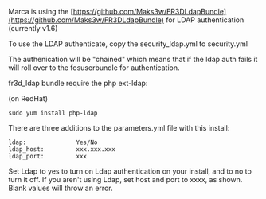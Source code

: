 Marca is using the [https://github.com/Maks3w/FR3DLdapBundle](https://github.com/Maks3w/FR3DLdapBundle) for LDAP authentication (currently v1.6)

To use the LDAP authenticate, copy the security_ldap.yml to security.yml 

The authenication will be "chained" which means that if the ldap auth fails it will roll over to the fosuserbundle for authentication.

fr3d_ldap bundle require the php ext-ldap:
 
(on RedHat) 

    sudo yum install php-ldap

There are three additions to the parameters.yml file with this install:

    ldap:              Yes/No
    ldap_host:         xxx.xxx.xxx
    ldap_port:         xxx

Set Ldap to yes to turn on Ldap authentication on your install, and to no to turn it off. If you aren't using Ldap, set host and port to xxxx, as shown. Blank values will throw an error.  